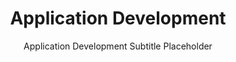---
layout: page_w_header
title:  "Application Development"
subtitle: "Application Development Subtitle Placeholder"
background: mediumBackground
---